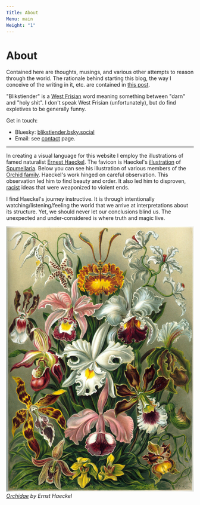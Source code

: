 ```yaml
---
Title: About
Menu: main
Weight: "1"
---
```

# About

Contained here are thoughts, musings, and various other attempts to reason through the world. The rationale behind starting this blog, the way I conceive of the writing in it, etc. are contained
in [this post](/writing/2025-05-25-why-blog-now). 

"Blikstiender" is a [West Frisian](https://en.wikipedia.org/wiki/West_Frisian_language) word meaning something between "darn" and "holy shit". I don't speak West Frisian (unfortunately), but do find expletives to be generally funny.

Get in touch: 
* Bluesky: [blikstiender.bsky.social](https://bsky.app/profile/blikstiender.bsky.social)
* Email: see [contact](/contact) page.

___

In creating a visual language for this website I employ the illustrations of famed naturalist [Ernest Haeckel](https://en.wikipedia.org/wiki/Ernst_Haeckel). The favicon is Haeckel's
[illustration](https://en.wikipedia.org/wiki/File:Haeckel_Spumellaria.jpg) of [Spumellaria](https://en.wikipedia.org/wiki/Spumellaria). Below you can see his illustration of various members of the [Orchid family](https://en.wikipedia.org/wiki/Orchid). Haeckel's work hinged on careful observation. This observation led him to find beauty and order. It also led him to disproven, [racist](https://frontiersinzoology.biomedcentral.com/articles/10.1186/s12983-020-00358-w/figures/5) ideas that were weaponized to violent ends. 

I find Haeckel's journey instructive. It is through intentionally watching/listening/feeling the world that we arrive at interpretations about its structure. Yet, we should never let our conclusions blind us. The unexpected and under-considered is where truth and magic live.

![A botanical illustration of orchids](haeckel_orchids.jpg "orchids")
*[Orchidae](https://en.m.wikipedia.org/wiki/File:Haeckel_Orchidae.jpg) by Ernst Haeckel*

